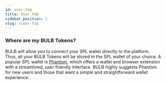 ```yaml
---
id: user-faq
title: User FAQ
sidebar_position: 1
slug: /user-faq
---
```


### Where are my BULB Tokens?

BULB will allow you to connect your SPL wallet directly to the platform. Thus, all your BULB Tokens will be stored in the SPL wallet of your choice. A popular SPL wallet is [Phantom](https://phantom.app/), which offers a wallet and browser extension with a streamlined, user friendly interface. BULB highly suggests Phantom for new users and those that want a simple and straightforward wallet experience.  